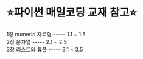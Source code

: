 # ⭐파이썬 매일코딩 교재 참고⭐

1장 numeric 자료형  ----- 1.1 ~ 1.5 \
2장 문자열          ----- 2.1 ~ 2.5 \
3장 리스트와 튜플   ----- 3.1 ~ 3.5
